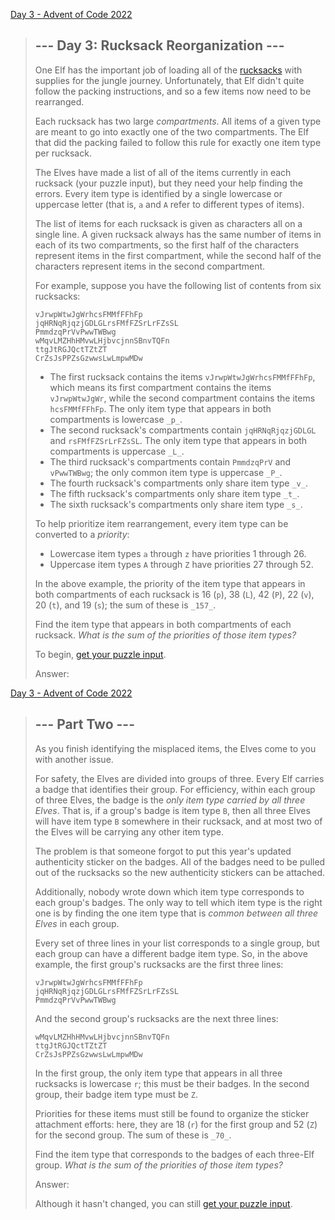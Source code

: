 [Day 3 - Advent of Code 2022](https://adventofcode.com/2022/day/3)

> ## \--- Day 3: Rucksack Reorganization ---
>
> One Elf has the important job of loading all of the [rucksacks](https://en.wikipedia.org/wiki/Rucksack) with supplies for the jungle journey. Unfortunately, that Elf didn't quite follow the packing instructions, and so a few items now need to be rearranged.
>
> Each rucksack has two large _compartments_. All items of a given type are meant to go into exactly one of the two compartments. The Elf that did the packing failed to follow this rule for exactly one item type per rucksack.
>
> The Elves have made a list of all of the items currently in each rucksack (your puzzle input), but they need your help finding the errors. Every item type is identified by a single lowercase or uppercase letter (that is, `a` and `A` refer to different types of items).
>
> The list of items for each rucksack is given as characters all on a single line. A given rucksack always has the same number of items in each of its two compartments, so the first half of the characters represent items in the first compartment, while the second half of the characters represent items in the second compartment.
>
> For example, suppose you have the following list of contents from six rucksacks:
>
>     vJrwpWtwJgWrhcsFMMfFFhFp
>     jqHRNqRjqzjGDLGLrsFMfFZSrLrFZsSL
>     PmmdzqPrVvPwwTWBwg
>     wMqvLMZHhHMvwLHjbvcjnnSBnvTQFn
>     ttgJtRGJQctTZtZT
>     CrZsJsPPZsGzwwsLwLmpwMDw
>
>
> -   The first rucksack contains the items `vJrwpWtwJgWrhcsFMMfFFhFp`, which means its first compartment contains the items `vJrwpWtwJgWr`, while the second compartment contains the items `hcsFMMfFFhFp`. The only item type that appears in both compartments is lowercase `_p_`.
> -   The second rucksack's compartments contain `jqHRNqRjqzjGDLGL` and `rsFMfFZSrLrFZsSL`. The only item type that appears in both compartments is uppercase `_L_`.
> -   The third rucksack's compartments contain `PmmdzqPrV` and `vPwwTWBwg`; the only common item type is uppercase `_P_`.
> -   The fourth rucksack's compartments only share item type `_v_`.
> -   The fifth rucksack's compartments only share item type `_t_`.
> -   The sixth rucksack's compartments only share item type `_s_`.
>
> To help prioritize item rearrangement, every item type can be converted to a _priority_:
>
> -   Lowercase item types `a` through `z` have priorities 1 through 26.
> -   Uppercase item types `A` through `Z` have priorities 27 through 52.
>
> In the above example, the priority of the item type that appears in both compartments of each rucksack is 16 (`p`), 38 (`L`), 42 (`P`), 22 (`v`), 20 (`t`), and 19 (`s`); the sum of these is `_157_`.
>
> Find the item type that appears in both compartments of each rucksack. _What is the sum of the priorities of those item types?_
>
> To begin, [get your puzzle input](https://adventofcode.com/2022/day/3/input).
>
> Answer:
>

[Day 3 - Advent of Code 2022](https://adventofcode.com/2022/day/3#part2)

> ## \--- Part Two ---
>
> As you finish identifying the misplaced items, the Elves come to you with another issue.
>
> For safety, the Elves are divided into groups of three. Every Elf carries a badge that identifies their group. For efficiency, within each group of three Elves, the badge is the _only item type carried by all three Elves_. That is, if a group's badge is item type `B`, then all three Elves will have item type `B` somewhere in their rucksack, and at most two of the Elves will be carrying any other item type.
>
> The problem is that someone forgot to put this year's updated authenticity sticker on the badges. All of the badges need to be pulled out of the rucksacks so the new authenticity stickers can be attached.
>
> Additionally, nobody wrote down which item type corresponds to each group's badges. The only way to tell which item type is the right one is by finding the one item type that is _common between all three Elves_ in each group.
>
> Every set of three lines in your list corresponds to a single group, but each group can have a different badge item type. So, in the above example, the first group's rucksacks are the first three lines:
>
>     vJrwpWtwJgWrhcsFMMfFFhFp
>     jqHRNqRjqzjGDLGLrsFMfFZSrLrFZsSL
>     PmmdzqPrVvPwwTWBwg
>
>
> And the second group's rucksacks are the next three lines:
>
>     wMqvLMZHhHMvwLHjbvcjnnSBnvTQFn
>     ttgJtRGJQctTZtZT
>     CrZsJsPPZsGzwwsLwLmpwMDw
>
>
> In the first group, the only item type that appears in all three rucksacks is lowercase `r`; this must be their badges. In the second group, their badge item type must be `Z`.
>
> Priorities for these items must still be found to organize the sticker attachment efforts: here, they are 18 (`r`) for the first group and 52 (`Z`) for the second group. The sum of these is `_70_`.
>
> Find the item type that corresponds to the badges of each three-Elf group. _What is the sum of the priorities of those item types?_
>
> Answer:
>
> Although it hasn't changed, you can still [get your puzzle input](https://adventofcode.com/2022/day/3/input).